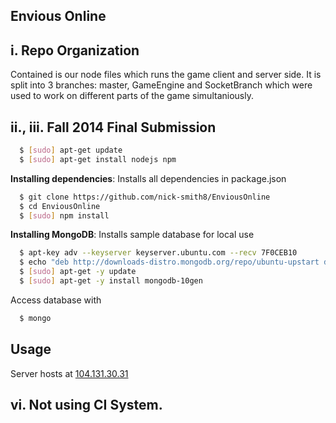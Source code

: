 ## Envious Online

## i. Repo Organization

Contained is our node files which runs the game client and server side. It is split into 3 branches: master, GameEngine and SocketBranch which were used to work on different parts of the game simultaniously. 


## ii., iii.  Fall 2014 Final Submission
``` bash
  $ [sudo] apt-get update
  $ [sudo] apt-get install nodejs npm
```
**Installing dependencies**: Installs all dependencies in package.json
``` bash
  $ git clone https://github.com/nick-smith8/EnviousOnline
  $ cd EnviousOnline
  $ [sudo] npm install
```

**Installing MongoDB**: Installs sample database for local use
``` bash
  $ apt-key adv --keyserver keyserver.ubuntu.com --recv 7F0CEB10
  $ echo "deb http://downloads-distro.mongodb.org/repo/ubuntu-upstart dist 10gen" | tee -a /etc/apt/sources.list.d/10gen.list
  $ [sudo] apt-get -y update
  $ [sudo] apt-get -y install mongodb-10gen
```
Access database with
``` bash
  $ mongo
```
## Usage

Server hosts at [104.131.30.31](http://104.131.30.31/)


## vi. Not using CI System.

